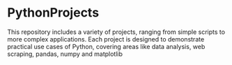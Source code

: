# PythonProjects
This repository includes a variety of projects, ranging from simple scripts to more complex applications. Each project is designed to demonstrate practical use cases of Python, covering areas like data analysis, web scraping, pandas, numpy and matplotlib
